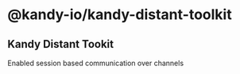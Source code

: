 # @kandy-io/kandy-distant-toolkit
## Kandy Distant Tookit

Enabled session based communication over channels
